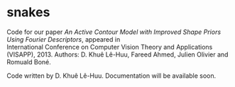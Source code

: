 # snakes
Code for our paper *An Active Contour Model with Improved Shape Priors Using Fourier Descriptors*, appeared in  
International Conference on Computer Vision Theory and Applications (VISAPP), 2013. 
Authors: D. Khuê Lê-Huu, Fareed Ahmed, Julien Olivier and Romuald Boné.

Code written by D. Khuê Lê-Huu. Documentation will be available soon.
